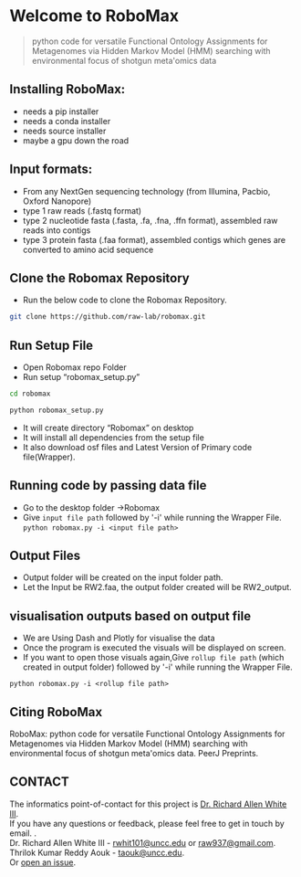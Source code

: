# Welcome to RoboMax
>python code for versatile Functional Ontology Assignments for Metagenomes via Hidden Markov Model (HMM) searching with environmental focus of shotgun meta'omics data



Installing RoboMax: 
-------
- needs a pip installer
- needs a conda installer
- needs source installer
- maybe a gpu down the road

Input formats:
-----
- From any NextGen sequencing technology (from Illumina, Pacbio, Oxford Nanopore)
- type 1 raw reads (.fastq format)
- type 2 nucleotide fasta (.fasta, .fa, .fna, .ffn format), assembled raw reads into contigs
- type 3 protein fasta (.faa format), assembled contigs which genes are converted to amino acid sequence 

Clone the Robomax Repository 
-----
- Run the below code to clone the Robomax Repository.
```bash
git clone https://github.com/raw-lab/robomax.git
```


Run Setup File
-----
- Open Robomax repo Folder
- Run setup “robomax_setup.py”
```bash
cd robomax
```
```bash
python robomax_setup.py
```
- It will create directory “Robomax” on desktop
- It will install all dependencies from the setup file
- It also download osf files and Latest Version of Primary code file(Wrapper).

Running code by passing data file
-----
- Go to the desktop folder ->Robomax
- Give `input file path` followed by '-i' while running the Wrapper File.
```python robomax.py -i <input file path>```

Output Files
-----
- Output folder will be created on the input folder path.
- Let the Input be RW2.faa, the output folder created will be RW2_output.

visualisation outputs based on output file
-----
- We are Using Dash and Plotly for visualise the data
- Once the program is executed the visuals will be displayed on screen.
- If you want to open those visuals again,Give `rollup file path` (which created in output folder) followed by '-i' while running the Wrapper File.
```
python robomax.py -i <rollup file path>
```


Citing RoboMax
-------------
 RoboMax: python code for versatile Functional Ontology Assignments for Metagenomes via Hidden Markov Model (HMM) searching with environmental focus of shotgun meta'omics data. PeerJ Preprints. 

CONTACT
-------
The informatics point-of-contact for this project is [Dr. Richard Allen White III](https://github.com/raw-lab).<br />
If you have any questions or feedback, please feel free to get in touch by email. .<br />
Dr. Richard Allen White III - rwhit101@uncc.edu or raw937@gmail.com.  <br />
Thrilok Kumar Reddy Aouk - taouk@uncc.edu.  <br />
Or [open an issue](https://github.com/raw-lab/robomax/issues).
